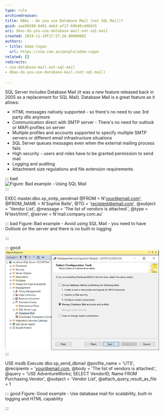 ```yaml
---
type: rule
archivedreason: 
title: DBAs - Do you use Database Mail (not SQL Mail)?
guid: aae96599-6401-4eb3-af17-68640cdd0435
uri: dbas-do-you-use-database-mail-not-sql-mail
created: 2019-11-19T17:57:28.0000000Z
authors:
- title: Adam Cogan
  url: https://ssw.com.au/people/adam-cogan
related: []
redirects:
- use-database-mail-not-sql-mail
- dbas-do-you-use-database-mail-(not-sql-mail)

---
```


SQL Server includes Database Mail (it was a new feature released back in 2005 as a replacement for SQL Mail). Database Mail is a great feature as it allows:

* HTML messages natively supported - so there's no need to use 3rd party dlls anymore
* Communication direct with SMTP server - There's no need for outlook or MAPI profiles on server
* Multiple profiles and accounts supported to specify multiple SMTP servers or different email infrastructure situations
* SQL Server queues messages even when the external mailing process fails
* High security - users and roles have to be granted permission to send mail
* Logging and auditing
* Attachment size regulations and file extension requirements


<!--endintro-->

::: bad  
![Figure: Bad example - Using SQL Mail](SQLDatabases\_SQLMail.png)  
:::

EXEC master.dbo.xp\_smtp\_sendmail
@FROM = N'your@email.com',
@FROM\_NAME = N'Sophie Belle',
@TO = 'recipient@email.com',
@subject = 'Vendor List',
@message = 'The list of vendors is attached.',
@type = N'text/html',
@server = N'mail.company.com.au'

::: bad
Figure: Bad example - Avoid using SQL Mail -  you need to have Outlook on the server and there is no built-in logging

:::

::: good  
![Figure: Good example -  Use Database Mail](SqlDatabaseMail01.png)  
:::

USE msdb
Execute dbo.sp\_send\_dbmail
@profile\_name = 'UTS',
@recipients = 'your@email.com,
@body = 'The list of vendors is attached.',
@query = 'USE AdventureWorks; SELECT VendorID, Name FROM Purchasing.Vendor',
@subject = 'Vendor List',
@attach\_query\_result\_as\_file = 1

::: good
Figure: Good example - Use database mail for scalability, built-in logging and HTML capability

:::
